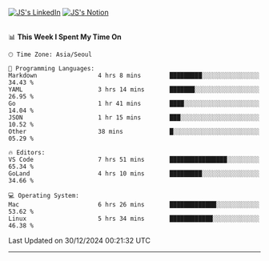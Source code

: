 
[![JS's LinkedIn](https://img.shields.io/badge/LinkedIn-blue?style=for-the-badge&logo=linkedin)](https://www.linkedin.com/in/jaeseung-lee-5a2a32139/) 
[![JS's Notion](https://img.shields.io/badge/Notion-black?style=for-the-badge&logo=notion)](https://bit.ly/ljswiki1) <br><br>
<!-- ![JS's GitHub stats](https://github-readme-stats-lemon-five.vercel.app/api?username=tkxkd0159&hide=contribs,prs,stars,issues&show_icons=true&theme=react&include_all_commits=true)   -->
<!-- ![Top Langs](https://github-readme-stats-lemon-five.vercel.app/api/top-langs/?username=tkxkd0159&layout=compact&hide=jupyter%20notebook,scss,html,css&langs_count=10)  -->


<!--START_SECTION:waka-->
📊 **This Week I Spent My Time On** 

```text
🕑︎ Time Zone: Asia/Seoul

💬 Programming Languages: 
Markdown                 4 hrs 8 mins        █████████░░░░░░░░░░░░░░░░   34.43 % 
YAML                     3 hrs 14 mins       ███████░░░░░░░░░░░░░░░░░░   26.95 % 
Go                       1 hr 41 mins        ████░░░░░░░░░░░░░░░░░░░░░   14.04 % 
JSON                     1 hr 15 mins        ███░░░░░░░░░░░░░░░░░░░░░░   10.52 % 
Other                    38 mins             █░░░░░░░░░░░░░░░░░░░░░░░░   05.29 % 

🔥 Editors: 
VS Code                  7 hrs 51 mins       ████████████████░░░░░░░░░   65.34 % 
GoLand                   4 hrs 10 mins       █████████░░░░░░░░░░░░░░░░   34.66 % 

💻 Operating System: 
Mac                      6 hrs 26 mins       █████████████░░░░░░░░░░░░   53.62 % 
Linux                    5 hrs 34 mins       ████████████░░░░░░░░░░░░░   46.38 % 
```


 Last Updated on 30/12/2024 00:21:32 UTC
<!--END_SECTION:waka-->

---
<!---
<a href="https://github.com/tkxkd0159/books">
  <img align="center" src="https://github-readme-stats-lemon-five.vercel.app/api/pin/?username=tkxkd0159&repo=books&theme=react" />
</a>
-->

<!---
- 🔭 I’m currently working on ...
- 🌱 I’m currently learning blockchain and distributed network
- 👯 I’m looking to collaborate on ...
- 🤔 I’m looking for help with ...
- 💬 Ask me about ...
- 📫 How to reach me: ...
- 😄 Pronouns: ...
- ⚡ Fun fact: ...
-->
